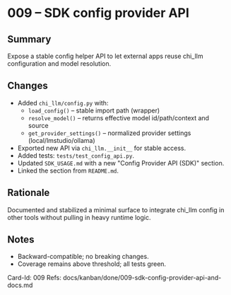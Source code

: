 # 009 – SDK config provider API

## Summary
Expose a stable config helper API to let external apps reuse chi_llm configuration and model resolution.

## Changes
- Added `chi_llm/config.py` with:
  - `load_config()` – stable import path (wrapper)
  - `resolve_model()` – returns effective model id/path/context and source
  - `get_provider_settings()` – normalized provider settings (local/lmstudio/ollama)
- Exported new API via `chi_llm.__init__` for stable access.
- Added tests: `tests/test_config_api.py`.
- Updated `SDK_USAGE.md` with a new "Config Provider API (SDK)" section.
- Linked the section from `README.md`.

## Rationale
Documented and stabilized a minimal surface to integrate chi_llm config in other tools without pulling in heavy runtime logic.

## Notes
- Backward-compatible; no breaking changes.
- Coverage remains above threshold; all tests green.

Card-Id: 009
Refs: docs/kanban/done/009-sdk-config-provider-api-and-docs.md
